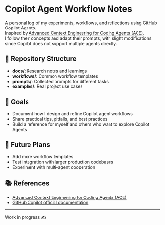 # Copilot Agent Workflow Notes

A personal log of my experiments, workflows, and reflections using GitHub Copilot Agents.  
Inspired by [Advanced Context Engineering for Coding Agents (ACE)](https://github.com/humanlayer/advanced-context-engineering-for-coding-agents/blob/main/ace-fca.md#grounding-context-from-ai-engineer).  
I follow their concepts and adapt their prompts, with slight modifications since Copilot does not support multiple agents directly.

## 📌 Repository Structure
- **docs/**: Research notes and learnings  
- **workflows/**: Common workflow templates  
- **prompts/**: Collected prompts for different tasks  
- **examples/**: Real project use cases  

## 🎯 Goals
- Document how I design and refine Copilot agent workflows  
- Share practical tips, pitfalls, and best practices  
- Build a reference for myself and others who want to explore Copilot Agents  

## 🚀 Future Plans
- Add more workflow templates  
- Test integration with larger production codebases  
- Experiment with multi-agent cooperation  

## 📚 References
- [Advanced Context Engineering for Coding Agents (ACE)](https://github.com/humanlayer/advanced-context-engineering-for-coding-agents/blob/main/ace-fca.md#grounding-context-from-ai-engineer)  
- [GitHub Copilot official documentation](https://code.visualstudio.com/docs/copilot/customization/overview) 

---
Work in progress ✍️
